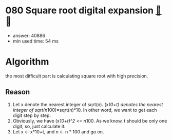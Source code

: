 080 Square root digital expansion [:link:](http://projecteuler.net/problem=80)  :thought_balloon:
========================

- answer: 40886 
- min used time: 54 ms

Algorithm
=========

the most difficult part is calculating square root with high precision.

Reason
------
1. Let x denote the nearest integer of sqrt(n). (x*10+t) denotes the nearest integer of sqrt(n*100)=sqrt(n)*10. In other word, we want to get each digit step by step.
2. Obviously, we have (x*10+t)^2 <= n*100. As we know, t should be only one digit, so, just calculate it.
3. Let x <- x*10+t, and n <- n * 100 and go on.

